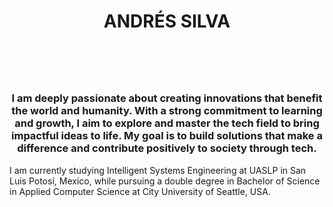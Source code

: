 <div align="center">
    <h1> ANDRÉS SILVA <h1>
    <br>
    <h3>
    I am deeply passionate about creating innovations that benefit the world and humanity. With a strong commitment to learning and growth, I aim to explore and master the tech field to bring impactful ideas to life. My goal is to build solutions that make a difference and contribute positively to society through tech.
    </h3>
</div>
<!-- <figure align="center" style="display: flex; justify-content: center; align-items:center;">
<img src= > -->

I am currently studying Intelligent Systems Engineering at UASLP in San Luis Potosí, Mexico, while pursuing a double degree in Bachelor of Science in Applied Computer Science at City University of Seattle, USA.



<!--
**Adrews04/Adrews04** is a ✨ _special_ ✨ repository because its `README.md` (this file) appears on your GitHub profile.

Here are some ideas to get you started:

- 🔭 I’m currently working on ...
- 🌱 I’m currently learning ...
- 👯 I’m looking to collaborate on ...
- 🤔 I’m looking for help with ...
- 💬 Ask me about ...
- 📫 How to reach me: ...
- 😄 Pronouns: ...
- ⚡ Fun fact: ...
-->
